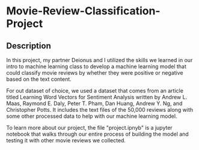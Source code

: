 # Movie-Review-Classification-Project

## Description

In this project, my partner Deionus and I utilized the skills we learned in our intro to machine learning class
to develop a machine learning model that could classify movie reviews by whether they were positive or negative based on
the text content. 

For out dataset of choice, we used a dataset that comes from an article titled Learning Word Vectors for Sentiment Analysis written by 
Andrew L. Maas, Raymond E. Daly, Peter T. Pham, Dan Huang, Andrew Y. Ng, and Christopher Potts.
It includes the text files of the 50,000 reviews along with some other processed data to help with our machine learning model.

To learn more about our project, the file "project.ipnyb" is a jupyter notebook that walks through our entire process of building the 
model and testing it with other movie reviews we collected. 
